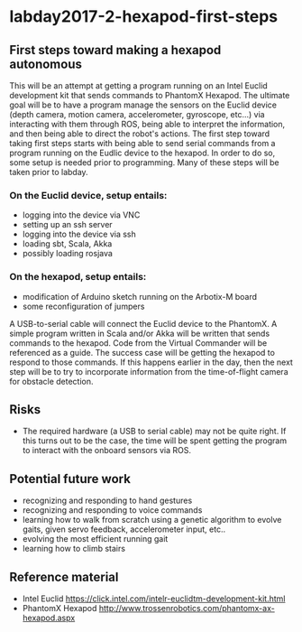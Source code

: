 # labday2017-2-hexapod-first-steps

## First steps toward making a hexapod autonomous

This will be an attempt at getting a program running on an Intel Euclid development kit that sends commands to PhantomX Hexapod.  The ultimate goal will be to have a program manage the sensors on the Euclid device (depth camera, motion camera, accelerometer, gyroscope, etc...) via interacting with them through ROS, being able to interpret the information, and then being able to direct the robot's actions.  The first step toward taking first steps starts with being able to send serial commands from a program running on the Eudlic device to the hexapod.  In order to do so, some setup is needed prior to programming.  Many of these steps will be taken prior to labday.

### On the Euclid device, setup entails:

* logging into the device via VNC
* setting up an ssh server
* logging into the device via ssh
* loading sbt, Scala, Akka
* possibly loading rosjava

### On the hexapod, setup entails:

* modification of Arduino sketch running on the Arbotix-M board
* some reconfiguration of jumpers

A USB-to-serial cable will connect the Euclid device to the PhantomX.  A simple program written in Scala and/or Akka will be written that sends commands to the hexapod.  Code from the Virtual Commander will be referenced as a guide.  The success case will be getting the hexapod to respond to those commands.  If this happens earlier in the day, then the next step will be to try to incorporate information from the time-of-flight camera for obstacle detection.

## Risks

* The required hardware (a USB to serial cable) may not be quite right.  If this turns out to be the case, the time will be spent getting the program to interact with the onboard sensors via ROS.

## Potential future work

* recognizing and responding to hand gestures
* recognizing and responding to voice commands
* learning how to walk from scratch using a genetic algorithm to evolve gaits, given servo feedback, accelerometer input, etc..
* evolving the most efficient running gait
* learning how to climb stairs

## Reference material
* Intel Euclid  https://click.intel.com/intelr-euclidtm-development-kit.html
* PhantomX Hexapod http://www.trossenrobotics.com/phantomx-ax-hexapod.aspx

